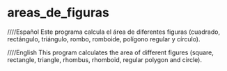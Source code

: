 # areas_de_figuras

////Español
Este programa calcula el área de diferentes figuras (cuadrado, rectángulo, triángulo, rombo, romboide, polígono regular y círculo).

////English
This program calculates the area of different figures (square, rectangle, triangle, rhombus, rhomboid, regular polygon and circle).
